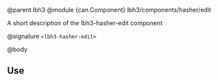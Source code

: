@parent lbh3
@module {can.Component} lbh3/components/hasher/edit <lbh3-hasher-edit>

A short description of the lbh3-hasher-edit component

@signature `<lbh3-hasher-edit>`

@body

## Use

